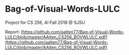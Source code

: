 # Bag-of-Visual-Words-LULC
Project for CS 256, AI Fall 2018 @ SJSU


Report: [https://github.com/aalten77/Bag-of-Visual-Words-LULC/blob/master/AAlten_CS256_BOVWLULC.pdf](https://github.com/aalten77/Bag-of-Visual-Words-LULC/blob/master/AAlten_CS256_BOVWLULC.pdf)
